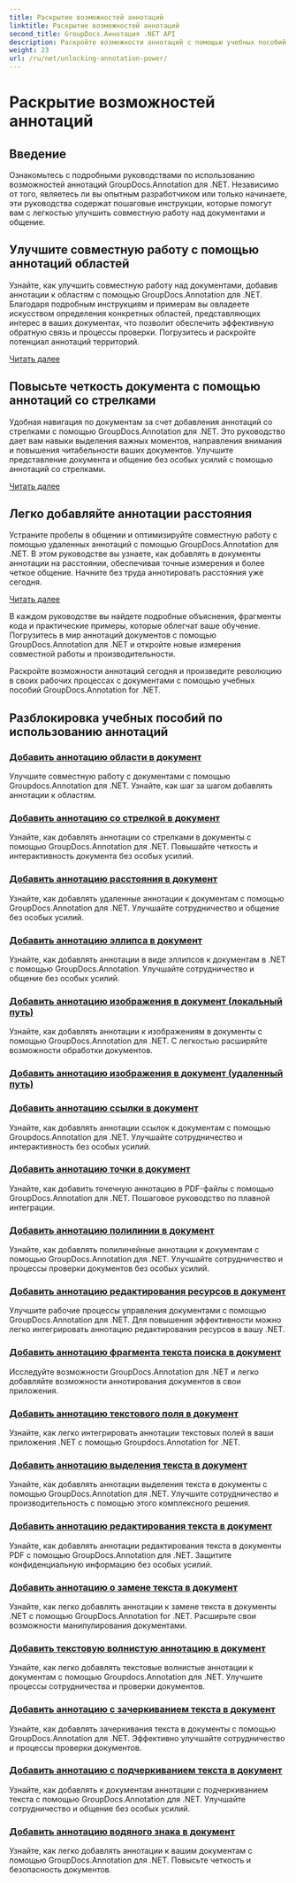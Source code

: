```yaml
---
title: Раскрытие возможностей аннотаций
linktitle: Раскрытие возможностей аннотаций
second_title: GroupDocs.Аннотация .NET API
description: Раскройте возможности аннотаций с помощью учебных пособий GroupDocs.Annotation for .NET. Научитесь шаг за шагом добавлять различные аннотации и улучшать совместную работу без особых усилий.
weight: 23
url: /ru/net/unlocking-annotation-power/
---
```


# Раскрытие возможностей аннотаций

## Введение

Ознакомьтесь с подробными руководствами по использованию возможностей аннотаций GroupDocs.Annotation для .NET. Независимо от того, являетесь ли вы опытным разработчиком или только начинаете, эти руководства содержат пошаговые инструкции, которые помогут вам с легкостью улучшить совместную работу над документами и общение.

## Улучшите совместную работу с помощью аннотаций областей

Узнайте, как улучшить совместную работу над документами, добавив аннотации к областям с помощью GroupDocs.Annotation для .NET. Благодаря подробным инструкциям и примерам вы овладеете искусством определения конкретных областей, представляющих интерес в ваших документах, что позволит обеспечить эффективную обратную связь и процессы проверки. Погрузитесь и раскройте потенциал аннотаций территорий.

[Читать далее](./add-area-annotation/)

## Повысьте четкость документа с помощью аннотаций со стрелками

Удобная навигация по документам за счет добавления аннотаций со стрелками с помощью GroupDocs.Annotation для .NET. Это руководство дает вам навыки выделения важных моментов, направления внимания и повышения читабельности ваших документов. Улучшите представление документа и общение без особых усилий с помощью аннотаций со стрелками.

[Читать далее](./add-arrow-annotation/)

## Легко добавляйте аннотации расстояния

Устраните пробелы в общении и оптимизируйте совместную работу с помощью удаленных аннотаций с помощью GroupDocs.Annotation для .NET. В этом руководстве вы узнаете, как добавлять в документы аннотации на расстоянии, обеспечивая точные измерения и более четкое общение. Начните без труда аннотировать расстояния уже сегодня.

[Читать далее](./add-distance-annotation/)

В каждом руководстве вы найдете подробные объяснения, фрагменты кода и практические примеры, которые облегчат ваше обучение. Погрузитесь в мир аннотаций документов с помощью GroupDocs.Annotation для .NET и откройте новые измерения совместной работы и производительности.

Раскройте возможности аннотаций сегодня и произведите революцию в своих рабочих процессах с документами с помощью учебных пособий GroupDocs.Annotation for .NET.

## Разблокировка учебных пособий по использованию аннотаций
### [Добавить аннотацию области в документ](./add-area-annotation/)
Улучшите совместную работу с документами с помощью Groupdocs.Annotation для .NET. Узнайте, как шаг за шагом добавлять аннотации к областям.
### [Добавить аннотацию со стрелкой в документ](./add-arrow-annotation/)
Узнайте, как добавлять аннотации со стрелками в документы с помощью GroupDocs.Annotation для .NET. Повышайте четкость и интерактивность документа без особых усилий.
### [Добавить аннотацию расстояния в документ](./add-distance-annotation/)
Узнайте, как добавлять удаленные аннотации к документам с помощью GroupDocs.Annotation для .NET. Улучшайте сотрудничество и общение без особых усилий.
### [Добавить аннотацию эллипса в документ](./add-ellipse-annotation/)
Узнайте, как добавлять аннотации в виде эллипсов к документам в .NET с помощью GroupDocs.Annotation. Улучшайте сотрудничество и общение без особых усилий.
### [Добавить аннотацию изображения в документ (локальный путь)](./add-image-annotation-local-path/)
Узнайте, как добавлять аннотации к изображениям в документы с помощью GroupDocs.Annotation для .NET. С легкостью расширяйте возможности обработки документов.
### [Добавить аннотацию изображения в документ (удаленный путь)](./add-image-annotation-remote-path/)
### [Добавить аннотацию ссылки в документ](./add-link-annotation/)
Узнайте, как добавлять аннотации ссылок к документам с помощью Groupdocs.Annotation для .NET. Улучшайте сотрудничество и интерактивность без особых усилий.
### [Добавить аннотацию точки в документ](./add-point-annotation/)
Узнайте, как добавить точечную аннотацию в PDF-файлы с помощью GroupDocs.Annotation для .NET. Пошаговое руководство по плавной интеграции.
### [Добавить аннотацию полилинии в документ](./add-polyline-annotation/)
Узнайте, как добавлять полилинейные аннотации к документам с помощью GroupDocs.Annotation для .NET. Улучшайте сотрудничество и процессы проверки документов без особых усилий.
### [Добавить аннотацию редактирования ресурсов в документ](./add-resources-redaction-annotation/)
Улучшите рабочие процессы управления документами с помощью GroupDocs.Annotation для .NET. Для повышения эффективности можно легко интегрировать аннотацию редактирования ресурсов в вашу .NET.
### [Добавить аннотацию фрагмента текста поиска в документ](./add-search-text-fragment-annotation/)
Исследуйте возможности GroupDocs.Annotation для .NET и легко добавляйте возможности аннотирования документов в свои приложения.
### [Добавить аннотацию текстового поля в документ](./add-text-field-annotation/)
Узнайте, как легко интегрировать аннотации текстовых полей в ваши приложения .NET с помощью Groupdocs.Annotation for .NET.
### [Добавить аннотацию выделения текста в документ](./add-text-highlight-annotation/)
Узнайте, как добавлять аннотации выделения текста в документы с помощью GroupDocs.Annotation для .NET. Улучшите сотрудничество и производительность с помощью этого комплексного решения.
### [Добавить аннотацию редактирования текста в документ](./add-text-redaction-annotation/)
Узнайте, как добавлять аннотации редактирования текста в документы PDF с помощью GroupDocs.Annotation для .NET. Защитите конфиденциальную информацию без особых усилий.
### [Добавить аннотацию о замене текста в документ](./add-text-replacement-annotation/)
Узнайте, как легко добавлять аннотации к замене текста в документы .NET с помощью GroupDocs.Annotation for .NET. Расширьте свои возможности манипулирования документами.
### [Добавить текстовую волнистую аннотацию в документ](./add-text-squiggly-annotation/)
Узнайте, как легко добавлять текстовые волнистые аннотации к документам с помощью Groupdocs.Annotation для .NET. Улучшите процессы сотрудничества и проверки документов.
### [Добавить аннотацию с зачеркиванием текста в документ](./add-text-strikeout-annotation/)
Узнайте, как добавлять зачеркивания текста в документы с помощью GroupDocs.Annotation для .NET. Эффективно улучшайте сотрудничество и процессы проверки документов.
### [Добавить аннотацию с подчеркиванием текста в документ](./add-text-underline-annotation/)
Узнайте, как добавлять к документам аннотации с подчеркиванием текста с помощью GroupDocs.Annotation для .NET. Улучшайте сотрудничество и общение без особых усилий.
### [Добавить аннотацию водяного знака в документ](./add-watermark-annotation/)
Узнайте, как легко добавлять аннотации к вашим документам с помощью GroupDocs.Annotation для .NET. Повысьте четкость и безопасность документов.